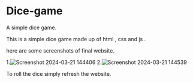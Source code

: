 # Dice-game
 A simple dice game. 

 This is a simple dice game made up of html , css and js .

 here are some screenshots of final website.

 1.![Screenshot 2024-03-21 144406](https://github.com/Sanskruti2110/Dice-game/assets/125188209/b536440d-cd08-4f58-9afa-8efd8774d518)
 2.![Screenshot 2024-03-21 144539](https://github.com/Sanskruti2110/Dice-game/assets/125188209/3d5a490a-ea6f-44e3-90ce-b206bc3f223a)

To roll the dice simply refresh the website.


